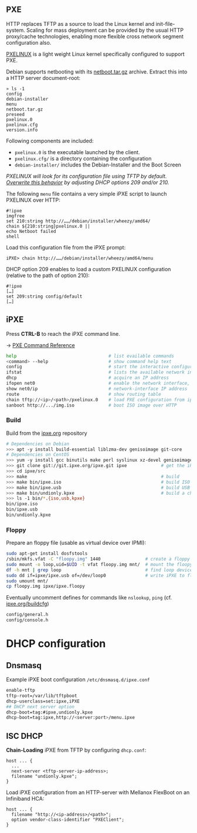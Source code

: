 
## PXE

HTTP replaces TFTP as a source to load the Linux kernel and init-file-system. Scaling for mass deployment can be provided by the usual HTTP proxy/cache technologies, enabling more flexible cross network segment configuration also.

[PXELINUX][1] is a light weight Linux kernel specifically configured to support PXE.

Debian supports netbooting with its [netboot.tar.gz][2] archive. Extract this into a HTTP server document-root:

    » ls -1
    config
    debian-installer
    menu
    netboot.tar.gz
    preseed
    pxelinux.0
    pxelinux.cfg
    version.info

Following components are included:

- `pxelinux.0` is the executable launched by the client.
- `pxelinux.cfg/` is a directory containing the configuration
- `debian-installer/` includes the Debian-Installer and the Boot Screen 

_PXELINUX will look for its configuration file using TFTP by default. [Overwrite this behavior][3] by adjusting DHCP options 209 and/or 210._

The following `menu` file contains a very simple iPXE script to launch PXELINUX over HTTP:

    #!ipxe
    imgfree
    set 210:string http://……/debian/installer/wheezy/amd64/
    chain ${210:string}pxelinux.0 ||
    echo Netboot failed
    shell

Load this configuration file from the iPXE prompt:

    iPXE> chain http://……/debian/installer/wheezy/amd64/menu

DHCP option 209 enables to load a custom PXELINUX configuration (relative to the path of option 210):

    #!ipxe
    […]
    set 209:string config/default
    […]

## iPXE

Press **CTRL-B** to reach the iPXE command line. 

→ [PXE Command Reference](http://ipxe.org/cmd)

```bash
help                                   # list evailable commands
<command> --help                       # show command help text
config                                 # start the interactive configuration tool
ifstat                                 # lists the available network interfaces
dhcp                                   # acquire an IP address
ifopen net0                            # enable the network interface, e.g. net0
show net0/ip                           # network-interface IP address
route                                  # show routing table
chain tftp://<ip>/<path>/pxelinux.0    # load PXE configuration from ip/path
sanboot http://.../img.iso             # boot ISO image over HTTP
```

### Build

Build from the [ipxe.org](http://ipxe.org) repository

```bash
# Dependencies on Debian
>>> apt -y install build-essential liblzma-dev genisoimage git-core
# Dependencies on CentOS
>>> yum -y install gcc binutils make perl syslinux xz-devel genisoimage git
>>> git clone git://git.ipxe.org/ipxe.git ipxe             # get the iPXE source
>>> cd ipxe/src 
>>> make                                                   # build
>>> make bin/ipxe.iso                                      # build ISO image
>>> make bin/ipxe.usb                                      # build USB image
>>> make bin/undionly.kpxe                                 # build a chainloadable iPXE image
>>> ls -1 bin/*.{iso,usb,kpxe}
bin/ipxe.iso
bin/ipxe.usb
bin/undionly.kpxe
```

### Floppy

Prepare an floppy file (usable as virtual device over IPMI):

```bash
sudo apt-get install dosfstools
/sbin/mkfs.vfat -C "floopy.img" 1440                 # create a floppy image
sudo mount -o loop,uid=$UID -t vfat floopy.img mnt/  # mount the floopy image 
df -h mnt | grep loop                                # find loop device name
sudo dd if=ipxe/ipxe.usb of=/dev/loop0               # write iPXE to floopy
sudo umount mnt/
cp floopy.img ipxe/ipxe.floopy
```

Eventually uncomment defines for commands like `nslookup`, `ping` (cf. [ipxe.org/buildcfg](http://ipxe.org/buildcfg))

```bash
config/general.h
config/console.h
```

# DHCP configuration

## Dnsmasq

Example iPXE boot configuration `/etc/dnsmasq.d/ipxe.conf`

```bash
enable-tftp
tftp-root=/var/lib/tftpboot
dhcp-userclass=set:ipxe,iPXE
## DHCP next server option
dhcp-boot=tag:#ipxe,undionly.kpxe
dhcp-boot=tag:ipxe,http://<server:port>/menu.ipxe
```

## ISC DHCP

**Chain-Loading** iPXE from TFTP by configuring `dhcp.conf`:

```
host ... {
  ...
  next-server <tftp-server-ip-address>;
  filename "undionly.kpxe";
}
```

Load iPXE configuration from an HTTP-server with Mellanox FlexBoot on an Infiniband HCA:

```
host ... {
  filename "http://<ip-address>/<path>";
  option vendor-class-identifier "PXEClient";
}
```








[1]: http://www.syslinux.org/wiki/index.php/The_Syslinux_Project
[2]: https://www.debian.org/distrib/netinst#netboot
[3]: http://etherboot.org/wiki/httpboot
